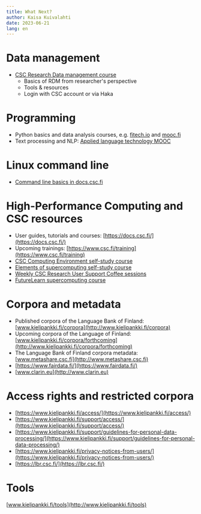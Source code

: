 ```yaml
---
title: What Next?
author: Kaisa Kuivalahti
date: 2023-06-21
lang: en
---
```


# Data management
- [CSC Research Data management course](https://e-learn.csc.fi/enrol/index.php?id=63&pk_vid=771a784c30981fee16865548663d423e)
  - Basics of RDM from researcher's perspective
  - Tools & resources
  - Login with CSC account or via Haka

# Programming
- Python basics and data analysis courses, e.g. [fitech.io](https://fitech.io) and [mooc.fi](https://mooc.fi)
- Text processing and NLP: [Applied language technology MOOC](https://applied-language-technology.mooc.fi/html/index.html)

# Linux command line
- [Command line basics in docs.csc.fi](https://docs.csc.fi/support/tutorials/env-guide/)

# High-Performance Computing and CSC resources
- User guides, tutorials and courses: [https://docs.csc.fi/](https://docs.csc.fi/)
- Upcoming trainings: [https://www.csc.fi/training](https://www.csc.fi/training)
- [CSC Computing Environment self-study course](https://ssl.eventilla.com/csccompenvselflearn)
- [Elements of supercomputing self-study course](https://ssl.eventilla.com/event/mlOk6)
- [Weekly CSC Research User Support Coffee sessions](https://ssl.eventilla.com/usersupportcoffee/EN)
- [FutureLearn supercomputing course](https://www.futurelearn.com/courses/supercomputing)

# Corpora and metadata
- Published corpora of the Language Bank of Finland: [www.kielipankki.fi/corpora](http://www.kielipankki.fi/corpora)
- Upcoming corpora of the Language of Finland: [www.kielipankki.fi/corpora/forthcoming](http://www.kielipankki.fi/corpora/forthcoming)
- The Language Bank of Finland corpora metadata: [www.metashare.csc.fi](http://www.metashare.csc.fi)
- [https://www.fairdata.fi/](https://www.fairdata.fi/)
- [www.clarin.eu](http://www.clarin.eu)

# Access rights and restricted corpora
- [https://www.kielipankki.fi/access/](https://www.kielipankki.fi/access/)
- [https://www.kielipankki.fi/support/access/](https://www.kielipankki.fi/support/access/)
- [https://www.kielipankki.fi/support/guidelines-for-personal-data-processing/](https://www.kielipankki.fi/support/guidelines-for-personal-data-processing/)
- [https://www.kielipankki.fi/privacy-notices-from-users/](https://www.kielipankki.fi/privacy-notices-from-users/)
- [https://lbr.csc.fi/](https://lbr.csc.fi/)

# Tools
[www.kielipankki.fi/tools](http://www.kielipankki.fi/tools)
